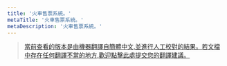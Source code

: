```yaml
---
title: '火車售票系統。'
metaTitle: '火車售票系統。'
metaDescription: '火車售票系統。'
---
```


> [當前查看的版本是由機器翻譯自簡體中文,並進行人工校對的結果。若文檔中存在任何翻譯不當的地方,歡迎點擊此處提交您的翻譯建議。](https://crwd.in/newbeclaptrap)
